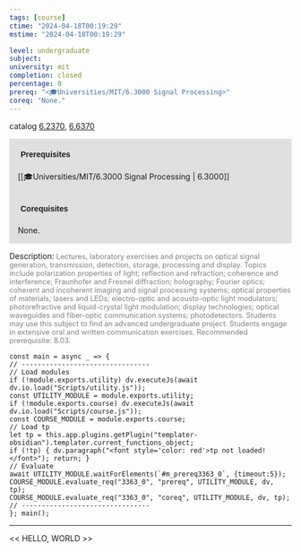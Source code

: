 ```yaml
---
tags: [course]
ctime: "2024-04-18T00:19:29"
mstime: "2024-04-18T00:19:29"

level: undergraduate
subject: 
university: mit
completion: closed
percentage: 0
prereq: "<🎓Universities/MIT/6.3000 Signal Processing>"
coreq: "None."
---
```


catalog [6.2370](http://student.mit.edu/catalog/m6b.html#6.2370), [6.6370](http://student.mit.edu/catalog/m6b.html#6.6370)

<span style="display: block; padding: 15px; background-color: rgb(100, 100, 100, 0.2);"><font id="m_prereq3363_0" style="display: block; font-family: Arial, sans-serif; font-weight: bold; padding: 5px">Prerequisites</font><br><span id="prereq3363_0">[[🎓Universities/MIT/6.3000 Signal Processing | 6.3000]]</span></span>
<span style="display: block; padding: 15px; background-color: rgb(100, 100, 100, 0.2);"><font id="m_coreq3363_0" style="display: block; font-family: Arial, sans-serif; font-weight: bold; padding: 5px">Corequisites</font><br><span id="coreq3363_0">None.</span></span>

<font style="">Description:</font>
<font style="color: grey; font-size: 0.8rem;">Lectures, laboratory exercises and projects on optical signal generation, transmission, detection, storage, processing and display. Topics include polarization properties of light; reflection and refraction; coherence and interference; Fraunhofer and Fresnel diffraction; holography; Fourier optics; coherent and incoherent imaging and signal processing systems; optical properties of materials; lasers and LEDs; electro-optic and acousto-optic light modulators; photorefractive and liquid-crystal light modulation; display technologies; optical waveguides and fiber-optic communication systems; photodetectors. Students may use this subject to find an advanced undergraduate project. Students engage in extensive oral and written communication exercises. Recommended prerequisite: 8.03.</font>

```dataviewjs
const main = async _ => {
// --------------------------------
// Load modules
if (!module.exports.utility) dv.executeJs(await dv.io.load("Scripts/utility.js"));
const UTILITY_MODULE = module.exports.utility;
if (!module.exports.course) dv.executeJs(await dv.io.load("Scripts/course.js"));
const COURSE_MODULE = module.exports.course;
// Load tp
let tp = this.app.plugins.getPlugin("templater-obsidian").templater.current_functions_object;
if (!tp) { dv.paragraph("<font style='color: red'>tp not loaded!</font>"); return; }
// Evaluate
await UTILITY_MODULE.waitForElements(`#m_prereq3363_0`, {timeout:5});
COURSE_MODULE.evaluate_req("3363_0", "prereq", UTILITY_MODULE, dv, tp);
COURSE_MODULE.evaluate_req("3363_0", "coreq", UTILITY_MODULE, dv, tp);
// --------------------------------
}; main();
```

---

<< HELLO, WORLD >>
